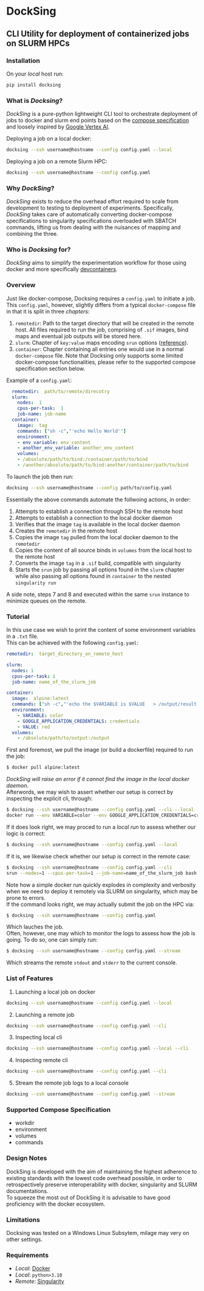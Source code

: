 # DockSing
## CLI Utility for deployment of containerized jobs on SLURM HPCs 

### Installation
On your _local_ host run:
```bash
pip install docksing
```
### What is _Docksing_?
_DockSing_ is a pure-python lightweight CLI tool to orchestrate deployment of jobs to docker and slurm end points based on the [compose specification](https://compose-spec.io/) and loosely inspired by [Google Vertex AI](https://cloud.google.com/vertex-ai/docs).

Deploying a job on a local docker:
```bash
docksing --ssh username@hostname --config config.yaml --local
```

Deploying a job on a remote Slurm HPC:
```bash
docksing --ssh username@hostname --config config.yaml 
```
### Why _DockSing_?
_DockSing_ exists to reduce the overhead effort required to scale from development to testing to deployment of experiments.
Specifically, _DockSing_ takes care of automatically converting docker-compose specifications to singularity specifications overloaded with SBATCH commands, lifting us from dealing with the nuisances of mapping and combining the three.

### Who is _Docksing_ for?
_DockSing_ aims to simplify the experimentation workflow for those using docker and more specifically [devcontainers](https://code.visualstudio.com/docs/devcontainers/containers). 


### Overview
Just like docker-compose, Docksing requires a `config.yaml` to initiate a job.  
This `config.yaml`, however, slightly differs from a typical `docker-compose` file in that it is split in three _chapters_: 
1. `remotedir`: Path to the target directory that will be created in the remote host. All files required to run the job, comprising of `.sif` images, bind maps and eventual job outputs will be stored here. 
2. `slurm`: Chapter of `key:value` maps encoding `srun` options ([reference](https://slurm.schedmd.com/srun.html)).
3. `container`: Chapter containing all entries one would use in a normal `docker-compose` file. Note that Docksing only supports some limited docker-compose functionalities, please refer to the supported compose specification section below.

Example of a `config.yaml`:
```yml
  remotedir:  path/to/remote/direcotry
  slurm:
    nodes:  1
    cpus-per-task:  1
    job-name: job-name
  container:
    image:  tag
    commands: ["sh -c","'echo Hello World'"]
    environment:
    - env_variable: env_content
    - another_env_variable: another_env_content  
    volumes:
    - /absolute/path/to/bind:/container/path/to/bind
    - /another/absolute/path/to/bind:another/container/path/to/bind
```

To launch the job then run:
```bash
docksing --ssh username@hostname --config path/to/config.yaml 
```
Essentially the above commands automate the follwoing actions, in order:
1.  Attempts to establish a connection through SSH to the remote host
2.  Attempts to establish a connection to the local docker daemon
3.  Verifies that the image `tag` is available in the local docker daemon 
4.  Creates the `remotedir` in the remote host
5.  Copies the image `tag` pulled from the local docker daemon to the `remotedir`
6.  Copies the content of all source binds in `volumes` from the local host to the remote host
7.  Converts the image `tag` in a `.sif` build, compatible with singularity  
8.  Starts the `srun` job by passing all options found in the `slurm` chapter while also passing all options found in `container` to the nested `singularity run` 

A side note, steps 7 and 8 and executed within the same `srun` instance to minimize queues on the remote.



### Tutorial
In this use case we wish to print the content of some environment variables in a `.txt` file.   
This can be achieved with the following `config.yaml`:
```yml
remotedir:  target_directory_on_remote_host

slurm:
  nodes: 1
  cpus-per-task: 1
  job-name: name_of_the_slurm_job

container:
  image:  alpine:latest
  commands: ["sh -c","'echo the $VARIABLE is $VALUE   > /output/result.txt'"]
  environment:
    - VARIABLE: color
    - GOOGLE_APPLICATION_CREDENTIALS: credentials
    - VALUE: red
  volumes:
    - /absolute/path/to/output:/output

```
First and foremost, we pull the image (or build a dockerfile) required to run the job:
```bash
$ docker pull alpine:latest
```
_DockSing will raise an error if it cannot find the image in the local docker daemon_.  
Afterwords, we may wish to assert whether our setup is correct by inspecting the explicit cli, through:
```bash
$ docksing --ssh username@hostname --config config.yaml --cli --local  
docker run --env VARIABLE=color --env GOOGLE_APPLICATION_CREDENTIALS=credentials --env VALUE=red --volume /absolute/path/to/output:/output alpine:latest sh -c 'echo the $VARIABLE is $VALUE   > /output/result.txt'
```

If it does look right, we may proced to run a _local run_ to assess whether our logic is correct:
```bash
$ docksing --ssh username@hostname --config config.yaml --local
```
If it is, we likewise check whether our setup is correct in the remote case:
```bash
$ docksing --ssh username@hostname --config config.yaml --cli 
srun --nodes=1 --cpus-per-task=1 --job-name=name_of_the_slurm_job bash -c "singularity build target_directory_on_remote_host/91ef0af61f39.sif docker-archive://target_directory_on_remote_host/91ef0af61f39.tar && singularity run --env VARIABLE=color --env GOOGLE_APPLICATION_CREDENTIALS=credentials --env VALUE=red --bind target_directory_on_remote_host/output:/output target_directory_on_remote_host/91ef0af61f39.sif sh -c 'echo the $VARIABLE is $VALUE   > /output/result.txt'"
```
Note how a simple docker run quickly explodes in complexity and verbosity when we need to deploy it remotely via SLURM on singularity, which may be prone to errors.  
If the command looks right, we may actually submit the job on the HPC via:
```bash
$ docksing --ssh username@hostname --config config.yaml 
```
Which lauches the job.  
Often, however, one may which to monitor the logs to assess how the job is going.
To do so, one can simply run:
```bash
$ docksing --ssh username@hostname --config config.yaml --stream 
```
Which streams the remote `stdout` and `stderr` to the current console.


### List of Features
1. Launching a local job on docker
```bash
docksing --ssh username@hostname --config config.yaml --local 
```
2. Launching a remote job
```bash
docksing --ssh username@hostname --config config.yaml --cli
```
3. Inspecting local cli
```bash
docksing --ssh username@hostname --config config.yaml --local --cli
```
4. Inspecting remote cli
```bash
docksing --ssh username@hostname --config config.yaml --cli
```
5. Stream the remote job logs to a local console
```bash
docksing --ssh username@hostname --config config.yaml --stream
```

### Supported Compose Specification
- workdir
- environment
- volumes
- commands

### Design Notes
DockSing is developed with the aim of maintaining the highest adherence to existing standards with the lowest code overhead possible, in order to retrospectively preserve interoperability with docker, singularity and SLURM documentations.  
To squeeze the most out of DockSing it is advisable to have good proficiency with the docker ecosystem.

### Limitations
Docksing was tested on a Windows Linux Subsytem, milage may very on other settings.

### Requirements 
* _Local_: [Docker](https://www.docker.com/products/docker-desktop/)
* _Local_: `python>3.10`
* _Remote_: [Singularity](https://docs.sylabs.io/guides/2.6/user-guide/index.html)
